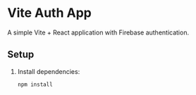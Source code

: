# Vite Auth App

A simple Vite + React application with Firebase authentication.

## Setup

1. Install dependencies:
   ```bash
   npm install